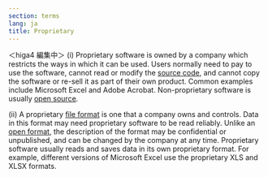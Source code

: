```yaml
---
section: terms
lang: ja
title: Proprietary
---
```


＜higa4 編集中＞
(i) Proprietary software is owned by a company which restricts the ways in which it can be used. Users normally need to pay to use the software, cannot read or modify the [source code](/glossary/en/terms/source-code/), and cannot copy the software or re-sell it as part of their own product. Common examples include Microsoft Excel and Adobe Acrobat. Non-proprietary software is usually [open source](/glossary/en/terms/open-source/).

(ii) A proprietary [file format](/glossary/en/terms/file-format/) is one that a company owns and controls. Data in this format may need proprietary software to be read reliably. Unlike an [open format](/glossary/en/terms/open-format/), the description of the format may be confidential or unpublished, and can be changed by the company at any time. Proprietary software usually reads and saves data in its own proprietary format. For example, different versions of Microsoft Excel use the proprietary XLS and XLSX formats.
